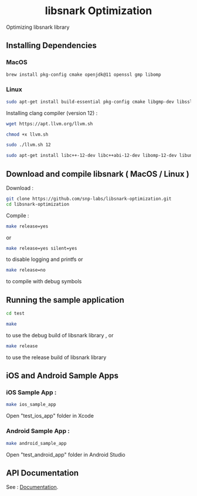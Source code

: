 <!-- markdownlint-disable no-inline-html first-line-h1 -->

<div align="center">
  <h1>libsnark Optimization</h1>
</div>

<!-- markdownlint-enable no-inline-html -->

Optimizing libsnark library 


## Installing Dependencies

### MacOS

```bash
brew install pkg-config cmake openjdk@11 openssl gmp libomp 
```

### Linux

```bash
sudo apt-get install build-essential pkg-config cmake libgmp-dev libssl-dev openjdk-11-jdk
```

Installing clang compiler (version 12) :

```bash
wget https://apt.llvm.org/llvm.sh

chmod +x llvm.sh

sudo ./llvm.sh 12

sudo apt-get install libc++-12-dev libc++abi-12-dev libomp-12-dev libunwind-12-dev 
```


## Download and compile libsnark ( MacOS / Linux )

Download :
```bash
git clone https://github.com/snp-labs/libsnark-optimization.git
cd libsnark-optimization
```

Compile :
```bash
make release=yes
```
or 
```bash
make release=yes silent=yes
```
to disable logging and printfs
or 
```bash
make release=no
```
to compile with debug symbols


## Running the sample application
```bash
cd test 
```

```bash
make 
```
to use the debug build of libsnark library , or 
```bash
make release
```
to use the release build of libsnark library


## iOS and Android Sample Apps

### iOS Sample App :

```bash
make ios_sample_app 
```

Open "test_ios_app" folder in Xcode


### Android Sample App :

```bash
make android_sample_app 
```

Open "test_android_app" folder in Android Studio



## API Documentation
See : [Documentation](https://snp-labs.github.io/libsnark-optimization-doc/).